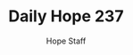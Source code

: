 ---
image: /assets/img/daily-hope-default-artwork.png
title: Daily Hope 237
number: 237
categories:
  - Daily Hope
author: Hope Staff
notes: Daily Hope 237
embed: >-
  <iframe style="border-radius:12px" src="https://open.spotify.com/embed/episode/4A5Ci0KQ7aoWU0BP4FMLOh?utm_source=generator" width="100%" height="152" frameBorder="0" allowfullscreen="" allow="autoplay; clipboard-write; encrypted-media; fullscreen; picture-in-picture" loading="lazy"></iframe>
---